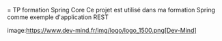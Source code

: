 = TP formation Spring Core
Ce projet est utilisé dans ma formation Spring comme exemple d'application REST

image:https://www.dev-mind.fr/img/logo/logo_1500.png[Dev-Mind]
